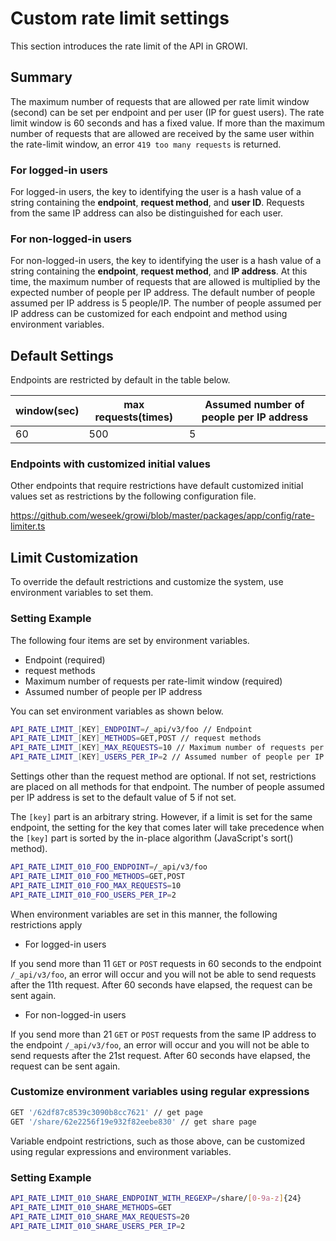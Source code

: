 # Custom rate limit settings

This section introduces the rate limit of the API in GROWI.

## Summary

The maximum number of requests that are allowed per rate limit window (second) can be set per endpoint and per user (IP for guest users).
The rate limit window is 60 seconds and has a fixed value.
If more than the maximum number of requests that are allowed are received by the same user within the rate-limit window, an error `419 too many requests` is returned.


### For logged-in users

For logged-in users, the key to identifying the user is a hash value of a string containing the **endpoint**, **request method**, and **user ID**.
Requests from the same IP address can also be distinguished for each user.

### For non-logged-in users

For non-logged-in users, the key to identifying the user is a hash value of a string containing the **endpoint**, **request method**, and **IP address**.
At this time, the maximum number of requests that are allowed is multiplied by the expected number of people per IP address.
The default number of people assumed per IP address is 5 people/IP.
The number of people assumed per IP address can be customized for each endpoint and method using environment variables.

## Default Settings


Endpoints are restricted by default in the table below.

| window(sec) | max requests(times) | Assumed number of people per IP address |
| -------- | ---------------------- | -------------------------- |
| 60       | 500                    | 5                          |


### Endpoints with customized initial values

Other endpoints that require restrictions have default customized initial values set as restrictions by the following configuration file.

<https://github.com/weseek/growi/blob/master/packages/app/config/rate-limiter.ts>

## Limit Customization

To override the default restrictions and customize the system, use environment variables to set them.

### Setting Example

The following four items are set by environment variables.

- Endpoint (required)
- request methods
- Maximum number of requests per rate-limit window (required)
- Assumed number of people per IP address

You can set environment variables as shown below.

``` bash
API_RATE_LIMIT_[KEY]_ENDPOINT=/_api/v3/foo // Endpoint
API_RATE_LIMIT_[KEY]_METHODS=GET,POST // request methods
API_RATE_LIMIT_[KEY]_MAX_REQUESTS=10 // Maximum number of requests per rate-limit window
API_RATE_LIMIT_[KEY]_USERS_PER_IP=2 // Assumed number of people per IP address
```

Settings other than the request method are optional.
If not set, restrictions are placed on all methods for that endpoint.
The number of people assumed per IP address is set to the default value of 5 if not set.

The `[key]` part is an arbitrary string.
However, if a limit is set for the same endpoint, the setting for the key that comes later will take precedence
when the `[key]` part is sorted by the in-place algorithm (JavaScript's sort() method).

``` bash
API_RATE_LIMIT_010_FOO_ENDPOINT=/_api/v3/foo
API_RATE_LIMIT_010_FOO_METHODS=GET,POST
API_RATE_LIMIT_010_FOO_MAX_REQUESTS=10
API_RATE_LIMIT_010_FOO_USERS_PER_IP=2
```

When environment variables are set in this manner, the following restrictions apply

- For logged-in users

If you send more than 11 `GET` or `POST` requests in 60 seconds to the endpoint `/_api/v3/foo`,
an error will occur and you will not be able to send requests after the 11th request.
After 60 seconds have elapsed, the request can be sent again.

- For non-logged-in users

If you send more than 21 `GET` or `POST` requests from the same IP address to the endpoint `/_api/v3/foo`,
an error will occur and you will not be able to send requests after the 21st request.
After 60 seconds have elapsed, the request can be sent again.


### Customize environment variables using regular expressions

``` bash
GET '/62df87c8539c3090b8cc7621' // get page
GET '/share/62e2256f19e932f82eebe830' // get share page
```

Variable endpoint restrictions, such as those above, can be customized using regular expressions and environment variables.

### Setting Example

``` bash
API_RATE_LIMIT_010_SHARE_ENDPOINT_WITH_REGEXP=/share/[0-9a-z]{24}
API_RATE_LIMIT_010_SHARE_METHODS=GET
API_RATE_LIMIT_010_SHARE_MAX_REQUESTS=20
API_RATE_LIMIT_010_SHARE_USERS_PER_IP=2
```
